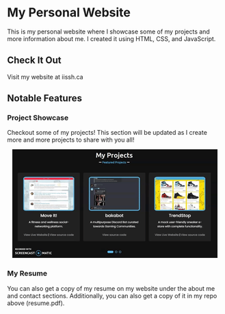 # My Personal Website

This is my personal website where I showcase some of my projects and more information about me. I created it using HTML, CSS, and JavaScript.

## Check It Out
Visit my website at iissh.ca

## Notable Features
### Project Showcase
Checkout some of my projects! This section will be updated as I create more and more projects to share with you all!
<p align="center">
<img src="readme-imgs/projects_showcase.gif">
</p>

### My Resume
You can also get a copy of my resume on my website under the about me and contact sections. Additionally, you can also get a copy of it in my repo above (resume.pdf).

